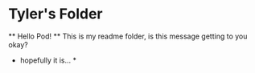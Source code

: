 # Tyler's Folder
** Hello Pod! **
This is my readme folder, is this message getting to you okay?
* hopefully it is... *
